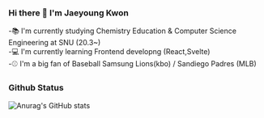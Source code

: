 ### Hi there 👋 I'm Jaeyoung Kwon

<!--
**jaylions/jaylions** is a ✨ _special_ ✨ repository because its `README.md` (this file) appears on your GitHub profile.

Here are some ideas to get you started:

- 🔭 I’m currently working on ...
- 🌱 I’m currently learning ...
- 👯 I’m looking to collaborate on ...
- 🤔 I’m looking for help with ...
- 💬 Ask me about ...
- 📫 How to reach me: ...
- 😄 Pronouns: ...
- ⚡ Fun fact: ...
-->

-📚 I'm currently studying Chemistry Education & Computer Science Engineering at SNU (20.3~)<br/>
-💻 I'm currently learning Frontend developng (React,Svelte)<br/>
-⚾ I'm a big fan of Baseball Samsung Lions(kbo) / Sandiego Padres (MLB)<br/>






<h3>Github Status</h3>


![Anurag's GitHub stats](https://github-readme-stats.vercel.app/api?username=jaylions&show_icons=true&theme=radical)
